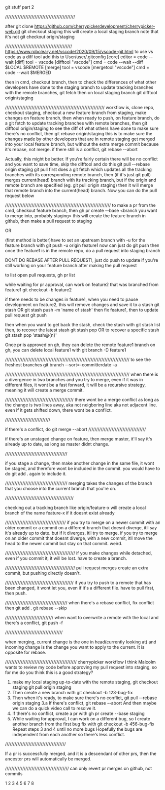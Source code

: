 git stuff part 2

/////////////////////////////////////////////

after
git clone https://github.com/cherrypickerdevelopment/cherrypicker-web.git
git checkout staging
this will create a local staging branch
note that it's not
git checkout origin/staging

///////////////////////////////////////////
https://www.roboleary.net/vscode/2020/09/15/vscode-git.html
to use vs code as a diff tool
add this to User/user/.gitconfig
[core]
editor = code --wait
[diff]
tool = vscode
[difftool "vscode"]
cmd = code --wait --diff $LOCAL $REMOTE
[merge]
tool = vscode
[mergetool "vscode"]
cmd = code --wait $MERGED

then in cmd, checkout branch, then to check the differences of what other developers have done to the staging branch
to update tracking branches with the remote branches,
git fetch
then on local staging branch
git difftool origin/staging

////////////////////////////////////////////////////////////////
workflow is, clone repo, checkout staging, checkout a new feature branch from staging, make changes on feature branch, then when ready to push, on feature branch, do a
git fetch
to update tracking branches with remote branches, then
git difftool origin/staging
to see the diff of what others have done to make sure there's no conflict, then
git rebase origin/staging
this is to make sure the changes made by other developers that are in remote staging get merged into your local feature branch, but without the extra merge commit because it's rebase, not merge. if there still is a conflict,
git rebase --abort

Actually, this might be better. If you're fairly certain there will be no conflict and you want to save time, skip the difftool and do this
git pull --rebase origin staging
git pull first does a git fetch which updates all the tracking branches with its corresponding remote branch, then (if it's just git pull) merges current(head) branch with its tracking branch, but if the origin and remote branch are specified (eg. git pull origin staging) then it will merge that remote branch into the current(head) branch.
Now you can do the pull request below

////////////////////////////////////////////////////////////////////
to make a pr from the cmd, checkout feature branch, then
gh pr create --base <branch you want to merge into, probably staging>
this will create the feature branch in github, then make a pull request to staging

OR

(first method is better)have to set an upstream branch with -u for the feature branch with
git push -u origin feature1
now can just do
git push
then once the feature1 is in the remote repo, do a pull request into staging branch

DONT DO REBASE AFTER PULL REQUEST!, just do push to update if you're still working on your feature branch after making the pull request

to list open pull requests,
gh pr list

while waiting for pr approval, can work on feature2 that was branched from feature1
git checkout -b feature2

if there needs to be changes in feature1, when you need to pause development on feature2, this will remove changes and save it to a stash
git stash
OR
git stash push -m 'name of stash'
then fix feature1, then to update pull request
git push

then when you want to get back the stash, check the stash with
git stash list
then, to recover the latest stash
git stash pop
OR to recover a specific stash
git stash pop 'stash@{n}'

Once pr is approved on gh, they can delete the remote feature1 branch on gh, you can delete local feature1 with
git branch -D feature1

////////////////////////////////////////////////////////////////////////////////
to see the freshest branches
git branch --sort=-committerdate -a

////////////////////////////////////////////////////////////////////////////////
when there is a divergence in two branches and you try to merge, even if it was in different files, it wont be a fast forward, it will be a recursive strategy, meaning it will create a merge commit.

////////////////////////////////////////////
there wont be a merge conflict as long as the change is two lines away, aka not neigboring line aka not adjacent line.
even if it gets shifted down, there wont be a conflict.

/////////////////////////////

if there's a conflict, do
git merge --abort
/////////////////////////////////////

if there's an unstaged change on feature, then merge master, it'll say it's already up to date, as long as master didnt change.

////////////////////////////////////////

if you stage a change, then make another change in the same file, it wont be staged, and therefore wont be included in the commit. you would have to do git add . again to include it.

////////////////////////////////////////
merging takes the changes of the branch that you choose into the current branch that you're on.

////////////////////////////////////////////

checking out a tracking branch like origin/feature-x will create a local branch of the name feature-x if it doesnt exist already

///////////////////////////////////////
if you try to merge on a newer commit with an older commit or a commit on a different branch that doesnt diverge, itll say it's already up to date. but if it diverges, itll try to merge.
if you try to merge on an older commit that doesnt diverge, with a new commit, itll move the head to the newer commit but stay on that commit. weird.

/////////////////////////////////////////////
if you make changes while detached, even if you commit it, it will be lost. have to create a branch.

/////////////////////////////////////////////
pull request merges create an extra commit, but pushing directly doesn't.

////////////////////////////////////////////
if you try to push to a remote that has been changed, it wont let you, even if it's a different file. have to pull first, then push.

////////////////////////////////////////
when there's a rebase conflict, fix conflict then
git add .
git rebase --skip

///////////////////////////////
when want to overwrite a remote with the local and there's a conflict,
git push -f

/////////////////////////////////////

when merging, current change is the one in head(currently looking at) and incoming change is the change you want to apply to the current. It is opposite for rebase.

//////////////////////////////////////////////
cherrypicker workflow
I think Malcolm wants to review my code before approving my pull request into staging, so for me do you think this is a good strategy?

1. make my local staging up-to-date with the remote staging,
   git checkout staging
   git pull origin staging
2. Then create a new branch with
   git checkout -b 123-bug-fix
3. Then when it's ready, to make sure there's no conflict,
   git pull --rebase origin staging
   3.a If there's conflict,
   git rebase --abort
   And then maybe we can do a quick video call to resolve it.
4. If there's no conflict, create a pr with
   gh pr create --base staging
5. While waiting for approval, I can work on a different bug, so I create another branch from the first bug fix with
   git checkout -b 456-bug-fix
   Repeat steps 3 and 4 until no more bugs
   Hopefully the bugs are independent from each another so there's less conflict.

///////////////////////////////////////

If a pr is successfully merged, and it is a descendant of other prs, then the ancestor prs will automatically be merged.

/////////////////////////////////////////
can only revert pr merges on github, not commits

1
2
3
4
5
6
7
8
